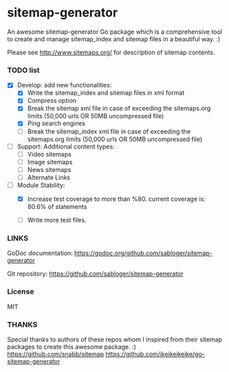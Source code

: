 sitemap-generator
=================

An awesome sitemap-generator Go package which is a comprehensive tool to create
and manage sitemap_index and sitemap files in a beautiful way. :)

Please see http://www.sitemaps.org/ for description of sitemap contents.

### TODO list
- [x] Develop: add new functionalities:
  - [x] Write the sitemap_index and sitemap files in xml format
  - [x] Compress option
  - [x] Break the sitemap xml file in case of exceeding 
    the sitemaps.org limits (50,000 urls OR 50MB uncompressed file)
  - [x] Ping search engines
  - [ ] Break the sitemap_index xml file in case of exceeding
    the sitemaps.org limits (50,000 urls OR 50MB uncompressed file)
- [ ] Support: Additional content types:
  - [ ] Video sitemaps
  - [ ] Image sitemaps
  - [ ] News sitemaps
  - [ ] Alternate Links
- [ ] Module Stability:
  - [x] Increase test coverage to more than %80.
  current coverage is: 80.6% of statements
  - [ ] Write more test files.


### LINKS
GoDoc documentation:
https://godoc.org/github.com/sabloger/sitemap-generator

Git repository:
https://github.com/sabloger/sitemap-generator


### License
MIT


### THANKS
Special thanks to authors of these repos whom I inspired from their sitemap packages to create this awesome package. :)
https://github.com/snabb/sitemap
https://github.com/ikeikeikeike/go-sitemap-generator
